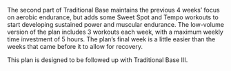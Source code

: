 The second part of Traditional Base maintains the previous 4 weeks’ focus on aerobic endurance, but adds some Sweet Spot and Tempo workouts to start developing sustained power and muscular endurance. The low-volume version of the plan includes 3 workouts each week, with a maximum weekly time investment of 5 hours. The plan’s final week is a little easier than the weeks that came before it to allow for recovery.

This plan is designed to be followed up with Traditional Base III.